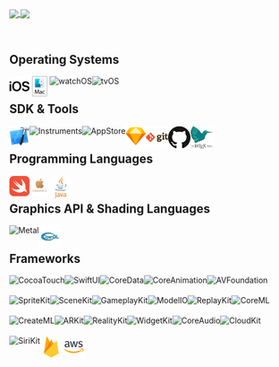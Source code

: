 <!-- ### Hi there 👋 -->

<!-- [Visitor Count](https://profile-counter.glitch.me/jVirus/count.svg) -->

<!--
<h2 align="left">  <img src="https://media.giphy.com/media/Kfl09udXYhbjajJwEt/giphy.gif" width="30"> <img src="https://media.giphy.com/media/Kfl09udXYhbjajJwEt/giphy.gif" width="30"> <img src="https://media.giphy.com/media/Kfl09udXYhbjajJwEt/giphy.gif" width="30"> <img src="https://media.giphy.com/media/Kfl09udXYhbjajJwEt/giphy.gif" width="30"> <img src="https://media.giphy.com/media/Kfl09udXYhbjajJwEt/giphy.gif" width="30"> <img src="https://media.giphy.com/media/Kfl09udXYhbjajJwEt/giphy.gif" width="30"> <img src="https://media.giphy.com/media/Kfl09udXYhbjajJwEt/giphy.gif" width="30"> <img src="https://media.giphy.com/media/Kfl09udXYhbjajJwEt/giphy.gif" width="30"> <img src="https://media.giphy.com/media/Kfl09udXYhbjajJwEt/giphy.gif" width="30"> <img src="https://media.giphy.com/media/Kfl09udXYhbjajJwEt/giphy.gif" width="30"> <img src="https://media.giphy.com/media/Kfl09udXYhbjajJwEt/giphy.gif" width="30"> <img src="https://media.giphy.com/media/Kfl09udXYhbjajJwEt/giphy.gif" width="30"> <img src="https://media.giphy.com/media/Kfl09udXYhbjajJwEt/giphy.gif" width="30"> <img src="https://media.giphy.com/media/Kfl09udXYhbjajJwEt/giphy.gif" width="30"> <img src="https://media.giphy.com/media/Kfl09udXYhbjajJwEt/giphy.gif" width="30"> <img src="https://media.giphy.com/media/Kfl09udXYhbjajJwEt/giphy.gif" width="30"> <img src="https://media.giphy.com/media/Kfl09udXYhbjajJwEt/giphy.gif" width="30"> <img src="https://media.giphy.com/media/Kfl09udXYhbjajJwEt/giphy.gif" width="30"> <img src="https://media.giphy.com/media/Kfl09udXYhbjajJwEt/giphy.gif" width="30"> <img src="https://media.giphy.com/media/Kfl09udXYhbjajJwEt/giphy.gif" width="30"> <img src="https://media.giphy.com/media/Kfl09udXYhbjajJwEt/giphy.gif" width="30"> <img src="https://media.giphy.com/media/Kfl09udXYhbjajJwEt/giphy.gif" width="30"> <img src="https://media.giphy.com/media/Kfl09udXYhbjajJwEt/giphy.gif" width="30"></h3>
-->

<a href="https://github.com/jVirus">
  <img align="center" width="46%" src="https://github-readme-stats.vercel.app/api?username=jVirus&count_private=true&show_icons=true&include_all_commits=true&hide=contribs&custom_title=Stats&line_height=36&theme=onedark&hide_border=true" />
<!--   <img align="center" width="100%" src="https://github-readme-stats.vercel.app/api/top-langs/?username=jVirus&count_private=true&langs_count=8&custom_title=Languages&layout=compact&theme=onedark&hide_border=true" /> -->
<!-- <p align="center"> -->
  <a href="https://github.com/jVirus">  
    <img align="center" width="52.5%" align="center" src="https://github-readme-streak-stats.herokuapp.com/?user=jVirus&theme=onedark&hide_border=true" />
  </a>
<!-- </p> -->

&nbsp;
&nbsp;
  
  
## Operating Systems  
<img align="left" alt="iOS" height="36px" src="https://raw.githubusercontent.com/github/explore/80688e429a7d4ef2fca1e82350fe8e3517d3494d/topics/ios/ios.png" />
<img align="left" alt="macOS" height="36px" src="https://raw.githubusercontent.com/github/explore/80688e429a7d4ef2fca1e82350fe8e3517d3494d/topics/macos/macos.png" />
<img align="left" alt="watchOS" height="36px" src="https://github.com/jVirus/jVirus/blob/master/Assets/watchos1.jpeg?raw=true" />
<img align="left" alt="tvOS" height="36px" src="https://github.com/jVirus/jVirus/blob/master/Assets/appletv.png?raw=true" />

&nbsp;
&nbsp;
  
## SDK & Tools  
<img align="left" alt="Xcode" height="36px" src="https://raw.githubusercontent.com/github/explore/80688e429a7d4ef2fca1e82350fe8e3517d3494d/topics/xcode/xcode.png" />
<img align="left" alt="Instruments" height="36px" src="https://github.com/jVirus/jVirus/blob/master/Assets/instruments.png?raw=true" />
<img align="left" alt="AppStore" height="36px" src="https://github.com/jVirus/jVirus/blob/master/Assets/appstore.png?raw=true" />
<img align="left" alt="Sketch" height="36px" src="https://raw.githubusercontent.com/github/explore/80688e429a7d4ef2fca1e82350fe8e3517d3494d/topics/sketch/sketch.png" />
<img align="left" alt="Git" height="40px" src="https://raw.githubusercontent.com/github/explore/80688e429a7d4ef2fca1e82350fe8e3517d3494d/topics/git/git.png" />
<img align="left" alt="GitHub" height="40px" src="https://raw.githubusercontent.com/github/explore/78df643247d429f6cc873026c0622819ad797942/topics/github/github.png" />
<img align="left" alt="LaTeX" height="40px" src="https://raw.githubusercontent.com/github/explore/80688e429a7d4ef2fca1e82350fe8e3517d3494d/topics/latex/latex.png" />

&nbsp;
&nbsp;
  
## Programming Languages  
<img align="left" alt="Swift" height="36px" src="https://raw.githubusercontent.com/github/explore/80688e429a7d4ef2fca1e82350fe8e3517d3494d/topics/swift/swift.png" />
<img align="left" alt="Objective-C" height="36px" src="https://raw.githubusercontent.com/github/explore/80688e429a7d4ef2fca1e82350fe8e3517d3494d/topics/objective-c/objective-c.png" />
<img align="left" alt="Java" height="40px" src="https://raw.githubusercontent.com/github/explore/80688e429a7d4ef2fca1e82350fe8e3517d3494d/topics/java/java.png" />

&nbsp;
&nbsp;
  
## Graphics API & Shading Languages
<img align="left" alt="Metal" height="36px" src="https://github.com/jVirus/jVirus/blob/master/Assets/metal.png?raw=true" />
<img align="left" alt="OpenGL" height="40px" src="https://raw.githubusercontent.com/github/explore/80688e429a7d4ef2fca1e82350fe8e3517d3494d/topics/opengl/opengl.png" />
  
&nbsp;
&nbsp;  
  
## Frameworks  
<img align="left" alt="CocoaTouch" height="36px" src="https://github.com/jVirus/jVirus/blob/master/Assets/cocoatouch.png?raw=true" />
<img align="left" alt="SwiftUI" height="36px" src="https://github.com/jVirus/jVirus/blob/master/Assets/swiftui.png?raw=true" />
<img align="left" alt="CoreData" height="36px" src="https://github.com/jVirus/jVirus/blob/master/Assets/coredata.png?raw=true" />
<img align="left" alt="CoreAnimation" height="36px" src="https://github.com/jVirus/jVirus/blob/master/Assets/coreanimation.png?raw=true" />
<img align="left" alt="AVFoundation" height="36px" src="https://github.com/jVirus/jVirus/blob/master/Assets/avfoundation.png?raw=true" />
<img align="left" alt="SpriteKit" height="36px" src="https://github.com/jVirus/jVirus/blob/master/Assets/spritekit.png?raw=true" />
<img align="left" alt="SceneKit" height="36px" src="https://github.com/jVirus/jVirus/blob/master/Assets/scenekit.png?raw=true" />
<img align="left" alt="GameplayKit" height="36px" src="https://github.com/jVirus/jVirus/blob/master/Assets/gameplaykit.png?raw=true" />
<img align="left" alt="ModelIO" height="36px" src="https://github.com/jVirus/jVirus/blob/master/Assets/modelio.png?raw=true" />
<img align="left" alt="ReplayKit" height="36px" src="https://github.com/jVirus/jVirus/blob/master/Assets/replaykit.png?raw=true" />
<img align="left" alt="CoreML" height="36px" src="https://github.com/jVirus/jVirus/blob/master/Assets/coreml.png?raw=true" />
<img align="left" alt="CreateML" height="36px" src="https://github.com/jVirus/jVirus/blob/master/Assets/createml2.png?raw=true" />
<img align="left" alt="ARKit" height="36px" src="https://github.com/jVirus/jVirus/blob/master/Assets/arkit.png?raw=true" />
<img align="left" alt="RealityKit" height="36px" src="https://github.com/jVirus/jVirus/blob/master/Assets/realitykit.png?raw=true" />
<img align="left" alt="WidgetKit" height="36px" src="https://github.com/jVirus/jVirus/blob/master/Assets/widgetkit.png?raw=true" />
<img align="left" alt="CoreAudio" height="36px" src="https://github.com/jVirus/jVirus/blob/master/Assets/coreaudio.png?raw=true" />
<img align="left" alt="CloudKit" height="36px" src="https://github.com/jVirus/jVirus/blob/master/Assets/cloudkit.png?raw=true" />
<img align="left" alt="SiriKit" height="36px" src="https://github.com/jVirus/jVirus/blob/master/Assets/sirikit.png?raw=true" />
<img align="left" alt="Firebase" height="40px" src="https://raw.githubusercontent.com/github/explore/80688e429a7d4ef2fca1e82350fe8e3517d3494d/topics/firebase/firebase.png" />
<img align="left" alt="AWS" height="40px" src="https://raw.githubusercontent.com/github/explore/80688e429a7d4ef2fca1e82350fe8e3517d3494d/topics/aws/aws.png" />

  
  <!--
<img align="left" alt="Java" height="40px" src="https://raw.githubusercontent.com/github/explore/80688e429a7d4ef2fca1e82350fe8e3517d3494d/topics/java/java.png" />
<img align="left" alt="OpenGL" height="40px" src="https://raw.githubusercontent.com/github/explore/80688e429a7d4ef2fca1e82350fe8e3517d3494d/topics/opengl/opengl.png" />
<img align="left" alt="Firebase" height="40px" src="https://raw.githubusercontent.com/github/explore/80688e429a7d4ef2fca1e82350fe8e3517d3494d/topics/firebase/firebase.png" />
<img align="left" alt="AWS" height="40px" src="https://raw.githubusercontent.com/github/explore/80688e429a7d4ef2fca1e82350fe8e3517d3494d/topics/aws/aws.png" />
<img align="left" alt="Terminal" height="40px" src="https://raw.githubusercontent.com/github/explore/80688e429a7d4ef2fca1e82350fe8e3517d3494d/topics/terminal/terminal.png" />
<img align="left" alt="LaTeX" height="40px" src="https://raw.githubusercontent.com/github/explore/80688e429a7d4ef2fca1e82350fe8e3517d3494d/topics/latex/latex.png" />
<img align="left" alt="Git" height="40px" src="https://raw.githubusercontent.com/github/explore/80688e429a7d4ef2fca1e82350fe8e3517d3494d/topics/git/git.png" />
<img align="left" alt="GitHub" height="40px" src="https://raw.githubusercontent.com/github/explore/78df643247d429f6cc873026c0622819ad797942/topics/github/github.png" />

-->

<!--
<img align="left" alt="VSCode" width="40px" src="https://raw.githubusercontent.com/github/explore/80688e429a7d4ef2fca1e82350fe8e3517d3494d/topics/visual-studio-code/visual-studio-code.png" />
<img align="left" alt="Kotlin" width="40px" height="42px" src="https://raw.githubusercontent.com/github/explore/80688e429a7d4ef2fca1e82350fe8e3517d3494d/topics/kotlin/kotlin.png" />
<img align="left" alt="Android" width="40px" src="https://raw.githubusercontent.com/github/explore/80688e429a7d4ef2fca1e82350fe8e3517d3494d/topics/android/android.png" />
<img align="left" alt="SQL" width="40px" src="https://raw.githubusercontent.com/github/explore/80688e429a7d4ef2fca1e82350fe8e3517d3494d/topics/sql/sql.png" />
<img align="left" alt="MySQL" width="40px" src="https://raw.githubusercontent.com/github/explore/80688e429a7d4ef2fca1e82350fe8e3517d3494d/topics/mysql/mysql.png" />
<img align="left" alt="MongoDB" width="40px" src="https://raw.githubusercontent.com/github/explore/80688e429a7d4ef2fca1e82350fe8e3517d3494d/topics/mongodb/mongodb.png" />
<img align="left" alt="C" width="40px" src="https://raw.githubusercontent.com/github/explore/80688e429a7d4ef2fca1e82350fe8e3517d3494d/topics/c/c.png" />
<img align="left" alt="C++" width="40px" src="https://raw.githubusercontent.com/github/explore/80688e429a7d4ef2fca1e82350fe8e3517d3494d/topics/cpp/cpp.png" />
<img align="left" alt="HTML5" width="40px" src="https://raw.githubusercontent.com/github/explore/80688e429a7d4ef2fca1e82350fe8e3517d3494d/topics/html/html.png" />
<img align="left" alt="CSS3" width="40px" src="https://raw.githubusercontent.com/github/explore/80688e429a7d4ef2fca1e82350fe8e3517d3494d/topics/css/css.png" />
<img align="left" alt="Json" width="40px" src="https://raw.githubusercontent.com/github/explore/80688e429a7d4ef2fca1e82350fe8e3517d3494d/topics/json/json.png" />
<img align="left" alt="Markdown" width="40px" src="https://raw.githubusercontent.com/github/explore/80688e429a7d4ef2fca1e82350fe8e3517d3494d/topics/markdown/markdown.png" />
<img align="left" alt="Yaml" width="40px" src="https://raw.githubusercontent.com/github/explore/80688e429a7d4ef2fca1e82350fe8e3517d3494d/topics/yaml/yaml.png" />
<img align="left" alt="Lua" width="40px" src="https://raw.githubusercontent.com/github/explore/80688e429a7d4ef2fca1e82350fe8e3517d3494d/topics/lua/lua.png" />
-->

<!--
**jVirus/jVirus** is a ✨ _special_ ✨ repository because its `README.md` (this file) appears on your GitHub profile.
<br />

Here are some ideas to get you started:

- 🔭 I’m currently working on ...
- 🌱 I’m currently learning ...
- 👯 I’m looking to collaborate on ...
- 🤔 I’m looking for help with ...
- 💬 Ask me about ...
- 📫 How to reach me: ...
- 😄 Pronouns: ...
- ⚡ Fun fact: ...
-->

[website]: https://jvirus.github.io
[twitter]: https://twitter.com/astemireleev
[telegram]: https://t.me/eleev
[linkedin]: https://linkedin.com/in/astemireleev
